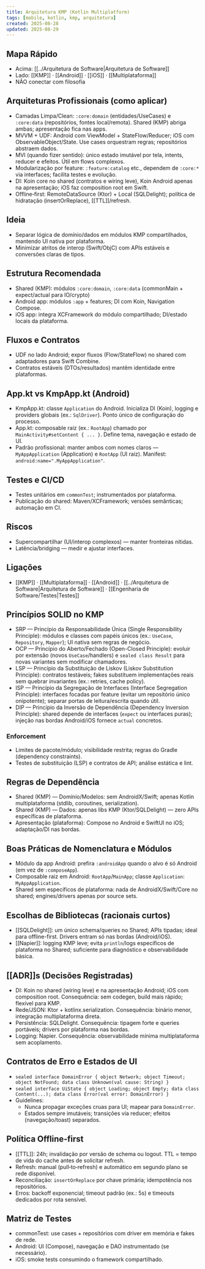 ```yaml
---
title: Arquitetura KMP (Kotlin Multiplatform)
tags: [mobile, kotlin, kmp, arquitetura]
created: 2025-08-28
updated: 2025-08-29
---
```


## Mapa Rápido
- Acima: [[../Arquitetura de Software|Arquitetura de Software]] 
- Lado: [[KMP]] · [[Android]] · [[iOS]] · [[Multiplataforma]]
- NÃO conectar com filosofia

## Arquiteturas Profissionais (como aplicar)
- Camadas Limpa/Clean: `:core:domain` (entidades/UseCases) e `:core:data` (repositórios, fontes local/remota). Shared (KMP) abriga ambas; apresentação fica nas apps.
- MVVM + UDF: Android com ViewModel + StateFlow/Reducer; iOS com ObservableObject/State. Use cases orquestram regras; repositórios abstraem dados.
- MVI (quando fizer sentido): único estado imutável por tela, intents, reducer e efeitos. Útil em flows complexos.
- Modularização por feature: `:feature:catalog` etc., dependem de `:core:*` via interfaces; facilita testes e evolução.
- DI: Koin core no shared (contratos e wiring leve), Koin Android apenas na apresentação; iOS faz composition root em Swift.
- Offline‑first: RemoteDataSource (Ktor) + Local (SQLDelight); política de hidratação (insertOrReplace), [[TTL]]/refresh.

## Ideia
- Separar lógica de domínio/dados em módulos KMP compartilhados, mantendo UI nativa por plataforma.
- Minimizar atritos de interop (Swift/ObjC) com APIs estáveis e conversões claras de tipos.

## Estrutura Recomendada
- Shared (KMP): módulos `:core:domain`, `:core:data` (commonMain + expect/actual para IO/crypto)
- Android app: módulos `:app` + features; DI com Koin, Navigation Compose.
- iOS app: integra XCFramework do módulo compartilhado; DI/estado locais da plataforma.

## Fluxos e Contratos
- UDF no lado Android; expor fluxos (Flow/StateFlow) no shared com adaptadores para Swift Combine.
- Contratos estáveis (DTOs/resultados) mantêm identidade entre plataformas.

## App.kt vs KmpApp.kt (Android)
- KmpApp.kt: classe `Application` do Android. Inicializa DI (Koin), logging e providers globais (ex.: `SqlDriver`). Ponto único de configuração do processo.
- App.kt: composable raiz (ex.: `RootApp`) chamado por `MainActivity#setContent { ... }`. Define tema, navegação e estado de UI.
- Padrão profissional: manter ambos com nomes claros — `MyAppApplication` (Application) e `RootApp` (UI raiz). Manifest: `android:name=".MyAppApplication"`.

## Testes e CI/CD
- Testes unitários em `commonTest`; instrumentados por plataforma.
- Publicação do shared: Maven/XCFramework; versões semânticas; automação em CI.

## Riscos
- Supercompartilhar (UI/interop complexos) — manter fronteiras nítidas.
- Latência/bridging — medir e ajustar interfaces.

## Ligações
- [[KMP]] · [[Multiplataforma]] · [[Android]] · [[../Arquitetura de Software|Arquitetura de Software]] · [[Engenharia de Software/Testes|Testes]]

## Princípios SOLID no KMP
- SRP — Princípio da Responsabilidade Única (Single Responsibility Principle): módulos e classes com papéis únicos (ex.: `UseCase`, `Repository`, `Mapper`); UI nativa sem regras de negócio.
- OCP — Princípio do Aberto/Fechado (Open-Closed Principle): evoluir por extensão (novos `UseCase`/handlers) e `sealed class Result` para novas variantes sem modificar chamadores.
- LSP — Princípio da Substituição de Liskov (Liskov Substitution Principle): contratos testáveis; fakes substituem implementações reais sem quebrar invariantes (ex.: retries, cache policy).
- ISP — Princípio da Segregação de Interfaces (Interface Segregation Principle): interfaces focadas por feature (evitar um repositório único onipotente); separar portas de leitura/escrita quando útil.
- DIP — Princípio da Inversão de Dependência (Dependency Inversion Principle): shared depende de interfaces (`expect` ou interfaces puras); injeção nas bordas Android/iOS fornece `actual` concretos.

### Enforcement
- Limites de pacote/módulo; visibilidade restrita; regras do Gradle (dependency constraints).
- Testes de substituição (LSP) e contratos de API; análise estática e lint.

## Regras de Dependência
- Shared (KMP) — Domínio/Modelos: sem AndroidX/Swift; apenas Kotlin multiplataforma (stdlib, coroutines, serialization).
- Shared (KMP) — Dados: apenas libs KMP (Ktor/SQLDelight) — zero APIs específicas de plataforma.
- Apresentação (plataforma): Compose no Android e SwiftUI no iOS; adaptação/DI nas bordas.

## Boas Práticas de Nomenclatura e Módulos
- Módulo da app Android: prefira `:androidApp` quando o alvo é só Android (em vez de `:composeApp`).
- Composable raiz em Android: `RootApp`/`MainApp`; classe `Application`: `MyAppApplication`.
- Shared sem específicos de plataforma: nada de AndroidX/Swift/Core no shared; engines/drivers apenas por source sets.

## Escolhas de Bibliotecas (racionais curtos)
- [[SQLDelight]]: um único schema/queries no Shared; APIs tipadas; ideal para offline-first. Drivers entram só nas bordas (Android/iOS).
- [[Napier]]: logging KMP leve; evita `println`/logs específicos de plataforma no Shared; suficiente para diagnóstico e observabilidade básica.

## [[ADR]]s (Decisões Registradas)
- DI: Koin no shared (wiring leve) e na apresentação Android; iOS com composition root. Consequência: sem codegen, build mais rápido; flexível para KMP.
- Rede/JSON: Ktor + kotlinx.serialization. Consequência: binário menor, integração multiplataforma direta.
- Persistência: SQLDelight. Consequência: tipagem forte e queries portáveis; drivers por plataforma nas bordas.
- Logging: Napier. Consequência: observabilidade mínima multiplataforma sem acoplamento.

## Contratos de Erro e Estados de UI
- `sealed interface DomainError { object Network; object Timeout; object NotFound; data class Unknown(val cause: String) }`
- `sealed interface UiState { object Loading; object Empty; data class Content(...); data class Error(val error: DomainError) }`
- Guidelines:
  - Nunca propagar exceções cruas para UI; mapear para `DomainError`.
  - Estados sempre imutáveis; transições via reducer; efeitos (navegação/toast) separados.


## Política Offline‑first
- [[TTL]]: 24h; invalidação por versão de schema ou logout. TTL = tempo de vida do cache antes de solicitar refresh.
- Refresh: manual (pull‑to‑refresh) e automático em segundo plano se rede disponível.
- Reconciliação: `insertOrReplace` por chave primária; idempotência nos repositórios.
- Erros: backoff exponencial; timeout padrão (ex.: 5s) e timeouts dedicados por rota sensível.

## Matriz de Testes
- commonTest: use cases + repositórios com driver em memória e fakes de rede.
- Android: UI (Compose), navegação e DAO instrumentado (se necessário).
- iOS: smoke tests consumindo o framework compartilhado.

